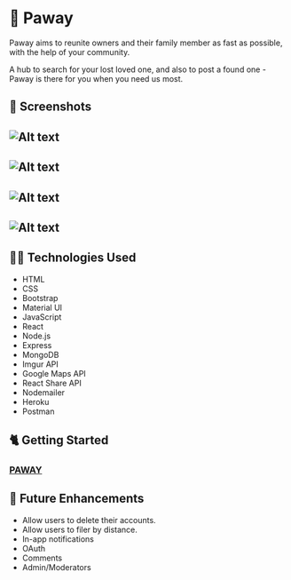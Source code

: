 # :paw_prints: Paway

Paway aims to reunite owners and their family member as fast as possible, with the help of your community.

A hub to search for your lost loved one, and also to post a found one - Paway is there for you when you need us most. 


## :whale: Screenshots

![Alt text](https://github.com/klynnyang/pet-tracker/blob/master/GithubScreenshots/LandingPage.png?raw=true)
---
![Alt text](https://github.com/klynnyang/pet-tracker/blob/master/GithubScreenshots/AuthPage.png?raw=true)
---
![Alt text](https://github.com/klynnyang/pet-tracker/blob/master/GithubScreenshots/ReportPage.png?raw=true)
---
![Alt text](https://github.com/klynnyang/pet-tracker/blob/master/GithubScreenshots/SearchPage.png?raw=true)
---

## :service_dog: Technologies Used 

- HTML
- CSS
- Bootstrap
- Material UI
- JavaScript
- React
- Node.js
- Express
- MongoDB
- Imgur API
- Google Maps API
- React Share API
- Nodemailer
- Heroku
- Postman

## :cat2: Getting Started 

### [PAWAY](https://paway-b67c35af9dfe.herokuapp.com/)

## :llama: Future Enhancements

- Allow users to delete their accounts.
- Allow users to filer by distance.
- In-app notifications
- OAuth
- Comments
- Admin/Moderators
